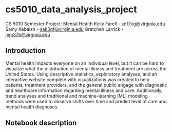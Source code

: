 # cs5010_data_analysis_project

CS 5010 Semester Project: Mental Health
Kelly Farell - knf7vg@virginia.edu Samy Kebaish - sak3qf@virginia.edu
Gretchen Larrick - jem37b@virginia.edu

## Introduction
Mental health impacts everyone on an individual level, but it can be hard to visualize what the distribution of mental illness and treatment are across the United States. Using descriptive statistics, exploratory analyses, and an interactive website complete with visualizations was created to help patients, treatment providers, and the general public engage with diagnostic and healthcare information regarding mental illness and care. Additionally, trend analyses and traditional and machine-learning (ML) modeling methods were used to observe shifts over time and predict level of care and mental health diagnoses.

## Notebook description

